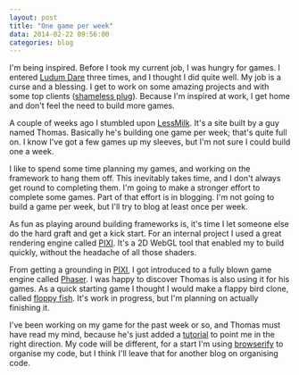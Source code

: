 ```yaml
---
layout: post
title: "One game per week"
data: 2014-02-22 09:56:00
categories: blog
---
```


I'm being inspired. Before I took my current job, I was hungry for games. I entered [Ludum Dare][ludum] three times, and I thought I did quite well. My job is a curse and a blessing. I get to work on some amazing projects and with some top clients ([shameless plug][bynd]). Because I'm inspired at work, I get home and don't feel the need to build more games.

A couple of weeks ago I stumbled upon [LessMilk][milk]. It's a site built by a guy named Thomas. Basically he's building one game per week; that's quite full on. I know I've got a few games up my sleeves, but I'm not sure I could build one a week.

I like to spend some time planning my games, and working on the framework to hang them off. This inevitably takes time, and I don't always get round to completing them. I'm going to make a stronger effort to complete some games. Part of that effort is in blogging. I'm not going to build a game per week, but I'll try to blog at least once per week.

As fun as playing around building frameworks is, it's time I let someone else do the hard graft and get a kick start. For an internal project I used a great rendering engine called [PIXI][pixi]. It's a 2D WebGL tool that enabled my to build quickly, without the headache of all those shaders.

From getting a grounding in [PIXI][pixi], I got introduced to a fully blown game engine called [Phaser][phaser]. I was happy to discover Thomas is also using it for his games. As a quick starting game I thought I would make a flappy bird clone, called [floppy fish][floppyfish]. It's work in progress, but I'm planning on actually finishing it.

I've been working on my game for the past week or so, and Thomas must have read my mind, because he's just added a [tutorial][tutorial] to point me in the right direction. My code will be different, for a start I'm using [browserify][browserify] to organise my code, but I think I'll leave that for another blog on organising code.

[bynd]:       http://bynd.com/work/
[milk]:       http://www.lessmilk.com/
[ludum]:      http://www.ludumdare.com/compo/
[pixi]:       https://github.com/GoodBoyDigital/pixi.js
[phaser]:     http://phaser.io/
[floppyfish]: https://github.com/Eruant/floppy-fish
[tutorial]:   http://blog.lessmilk.com/how-to-make-flappy-bird-in-html5-1/
[browserify]: http://browserify.org/
